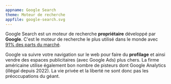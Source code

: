 ```yaml
---
appname: Google Search
theme: Moteur de recherche
appfile: google-search.svg
---
```


Google Search est un moteur de recherche **propriétaire** développé par **Google**. C'est le moteur de recherche le plus utilisé dans le monde avec [91% des parts du marché](https://gs.statcounter.com/search-engine-market-share).

Google va suivre votre navigation sur le web pour faire du **profilage** et ainsi vendre des espaces publicitaires (avec Google Ads) plus chers. La firme américaine utilise également bon nombre de pisteurs dont Google Analytics (illégal depuis 2022). La vie privée et la liberté ne sont donc pas les préoccupations du géant.
